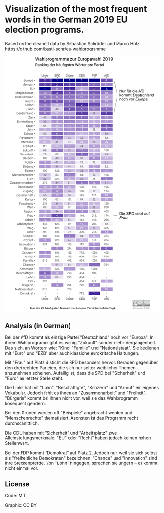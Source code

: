 # Visualization of the most frequent words in the German 2019 EU election programs.

Based on the cleaned data by Sebastian Schröder and Marco Holz: <https://github.com/basti-schr/eu-wahlprogramme>

<div align="center">
  <img src="wahlprogramme.jpg" alt="Visualization of the most frequent terms in the German 2019 EU election programms.">
</div>

## Analysis (in German)

Bei der AfD kommt als einzige Partei "Deutschland" noch vor "Europa". In ihrem Wahlprogramm gibt es wenig "Zukunft" sonder mehr Vergangenheit. Das sieht an Wörtern wie: "Kind, "Familie" und "Nationalstaat". Sie bedienen mit "Euro" und "EZB" aber auch klassiche eurokritsche Haltungen.

Mit "Frau" auf Platz 4 sticht die SPD besonders hervor. Geraden gegenüber den drei rechten Parteien, die sich nur selten weiblicher Themen anzunehmen scheinen. Aufällig ist, dass die SPD bei "Sicherheit" und "Euro" an letzter Stelle steht.

Die Linke hat mit "Lohn", "Beschäftigte", "Konzern" und "Armut" ein eigenes Vokabular. Jedoch fehlt es ihnen an "Zusammenarbeit" und "Freiheit". "Bürgerin" kommt bei ihnen nicht vor, weil sie das Wahlprogramm kosequent gendern.

Bei den Grünen werden oft "Beispiele" angebracht werden und "Menschenrechte" thematisiert. Asonsten ist das Programm recht durchschnittlich.

Die CDU haben mit "Sicherheit" und "Arbeitsplatz" zwei Alleinstellungsmerkmale. "EU" oder "Recht" haben jedoch keinen hohen Stellenwert.

Bei der FDP kommt "Demokrat" auf Platz 2. Jedoch nur, weil sie sich selbst als "freiheitliche Demokraten" bezeichnen. "Chance" und "Innovation" sind ihre Steckenpferde. Von "Lohn" hingegen, sprechen sie ungern – es kommt nicht einmal vor.

## License

Code: MIT

Graphic: CC BY
